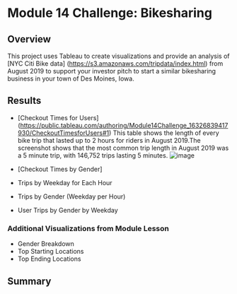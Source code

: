 # Module 14 Challenge: Bikesharing

## Overview  
This project uses Tableau to create visualizations and provide an analysis of [NYC Citi Bike data] (https://s3.amazonaws.com/tripdata/index.html) from August 2019 to support your investor pitch to start a similar bikesharing business in your town of Des Moines, Iowa.

## Results
* [Checkout Times for Users] (https://public.tableau.com/authoring/Module14Challenge_16326839417930/CheckoutTimesforUsers#1) 
This table shows the length of every bike trip that lasted up to 2 hours for riders in August 2019.The screenshot shows that the most common trip length in August 2019 was a 5 minute trip, with 146,752 trips lasting 5 minutes.
![image](https://user-images.githubusercontent.com/86338416/134822950-c23fc12b-7ae0-4b44-b3c3-8387aabfbc2a.png)

* [Checkout Times by Gender]
* Trips by Weekday for Each Hour
* Trips by Gender (Weekday per Hour)
* User Trips by Gender by Weekday

### Additional Visualizations from Module Lesson
* Gender Breakdown
* Top Starting Locations
* Top Ending Locations

## Summary  
